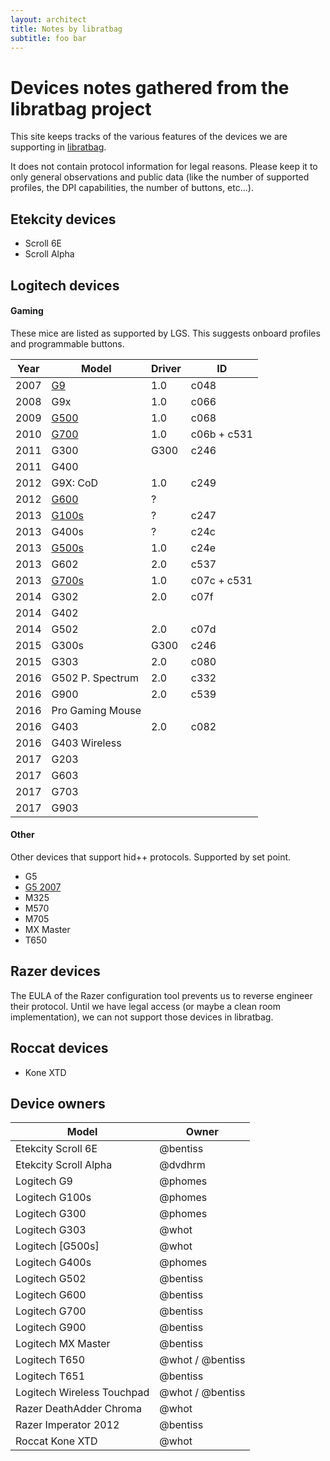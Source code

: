 ```yaml
---
layout: architect
title: Notes by libratbag
subtitle: foo bar
---
```


# Devices notes gathered from the libratbag project

This site keeps tracks of the various features of the devices we are supporting
in [libratbag](https://github.com/libratbag/libratbag).

It does not contain protocol information for legal reasons.
Please keep it to only general observations and public data (like the number of
supported profiles, the DPI capabilities, the number of buttons, etc...).

## Etekcity devices
- Scroll 6E
- Scroll Alpha

## Logitech devices

#### Gaming
These mice are listed as supported by LGS. This suggests onboard profiles and programmable buttons.

| Year | Model               | Driver | ID   |
| ---- | ------------------- | ------ | ---- |
| 2007 | [G9](G9.html)       | 1.0    | c048 |
| 2008 | G9x                 | 1.0    | c066 |
| 2009 | [G500](G500.html)   | 1.0    | c068 |
| 2010 | [G700](G700.html)   | 1.0    | c06b + c531 |
| 2011 | G300                | G300   | c246 |
| 2011 | G400                |        |      |
| 2012 | G9X: CoD            | 1.0    | c249 |
| 2012 | [G600](G600.html)   | ?      |      |
| 2013 | [G100s](G100s.html) | ?      | c247 |
| 2013 | G400s               | ?      | c24c |
| 2013 | [G500s](G500s.html) | 1.0    | c24e |
| 2013 | G602                | 2.0    | c537 |
| 2013 | [G700s](G700s.html) | 1.0    | c07c + c531 |
| 2014 | G302                | 2.0    | c07f |
| 2014 | G402                |        |      |
| 2014 | G502                | 2.0    | c07d |
| 2015 | G300s               | G300   | c246 |
| 2015 | G303                | 2.0    | c080 |
| 2016 | G502 P. Spectrum    | 2.0    | c332 |
| 2016 | G900                | 2.0    | c539 |
| 2016 | Pro Gaming Mouse    |        |      |
| 2016 | G403                | 2.0    | c082 |
| 2016 | G403 Wireless       |        |      |
| 2017 | G203                |        |      |
| 2017 | G603                |        |      |
| 2017 | G703                |        |      |
| 2017 | G903                |        |      |

#### Other
Other devices that support hid++ protocols. Supported by set point.

- G5
- [G5 2007](G5-2007.html)
- M325
- M570
- M705
- MX Master
- T650

## Razer devices
The EULA of the Razer configuration tool prevents us to reverse engineer their
protocol. Until we have legal access (or maybe a clean room implementation), we
can not support those devices in libratbag.

## Roccat devices
- Kone XTD


## Device owners

| Model                                 | Owner    |
| ------------------------------------- | -------- |
| Etekcity Scroll 6E                    | @bentiss |
| Etekcity Scroll Alpha                 | @dvdhrm  |
| Logitech G9                           | @phomes  |
| Logitech G100s                        | @phomes  |
| Logitech G300                         | @phomes  |
| Logitech G303                         | @whot    |
| Logitech [G500s]                      | @whot    |
| Logitech G400s                        | @phomes  |
| Logitech G502                         | @bentiss |
| Logitech G600                         | @bentiss |
| Logitech G700                         | @bentiss |
| Logitech G900                         | @bentiss |
| Logitech MX Master                    | @bentiss |
| Logitech T650                         | @whot / @bentiss |
| Logitech T651                         | @bentiss |
| Logitech Wireless Touchpad            | @whot / @bentiss |
| Razer DeathAdder Chroma               | @whot    |
| Razer Imperator 2012                  | @bentiss |
| Roccat Kone XTD                       | @whot    |

